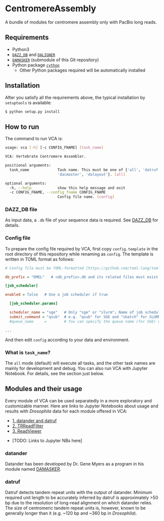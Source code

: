 # CentromereAssembly

A bundle of modules for centromere assembly only with PacBio long reads.



## Requirements

* Python3
* [`DAZZ_DB`](https://github.com/thegenemyers/DAZZ_DB) and [`DALIGNER`](https://github.com/thegenemyers/DALIGNER)
* [`DAMASKER`](https://github.com/yoshihikosuzuki/DAMASKER) (submodule of this Git repository)
* Python package [`cython`](https://cython.readthedocs.io/en/latest/src/quickstart/install.html)
  * Other Python packages required will be automatically installed



## Installation

After you satisfy all the requirements above, the typical installation by `setuptools` is available:

```bash
$ python setup.py install
```



## How to run

The command to run VCA is:

```bash
usage: vca [-h] [-c CONFIG_FNAME] [task_name]

VCA: Vertebrate Centromere Assembler.

positional arguments:
  task_name             Task name. This must be one of {'all', 'datruf',
                        'dacmaster', 'dalayout'}. [all]

optional arguments:
  -h, --help            show this help message and exit
  -c CONFIG_FNAME, --config_fname CONFIG_FNAME
                        Config file name. [config]
```



### DAZZ_DB file

As input data, a `.db` file of your sequence data is required. See [DAZZ_DB](https://github.com/thegenemyers/DAZZ_DB) for details.



### Config file

To prepare the config file required by VCA, first copy `config.template` in the root directory of this repository while renaming as `config`. The template is written in TOML format as follows:

```ini
# Config file must be TOML-formatted [https://github.com/toml-lang/toml].

db_prefix = "DMEL"   # <db_prefix>.db and its related files must exist in the execution firectory

[job_scheduler]

enabled = false   # Use a job scheduler if true

  [job_scheduler.params]

  scheduler_name = "sge"   # Only "sge" or "slurm"; Name of job scheduler
  submit_command = "qsub"  # e.g. "qsub" for SGE and "sbatch" for SLURM
  #queue_name     =        # You can specify the queue name (for SGE) or partition name (for SLURM)

...
```

And then edit `config` according to your data and environment.



### What is `task_name`?

The `all` mode (default) will execute all tasks, and the other task names are mainly for development and debug. You can also run VCA with Jupyter Notebook. For details, see the section just below.



## Modules and their usage

Every module of VCA can be used separatedly in a more exploratory and customizable manner. Here are links to Jupyter Notebooks about usage and results with *Drosophila* data for each module offered in VCA:

- [1. datander and datruf](https://nbviewer.jupyter.org/github/yoshihikosuzuki/CentromereAssembly/blob/master/ipynbs/1.%20datander%20and%20datruf.ipynb)
- [2. TRReadFilter](https://nbviewer.jupyter.org/github/yoshihikosuzuki/CentromereAssembly/blob/master/ipynbs/2.%20TRReadFilter.ipynb)
- [3. ReadViewer](https://nbviewer.jupyter.org/github/yoshihikosuzuki/CentromereAssembly/blob/master/ipynbs/3.%20ReadViewer.ipynb)

* [TODO: Links to Jupyter NBs here]





### datander

Datander has been developed by Dr. Gene Myers as a program in his module named [DAMASKER](https://github.com/yoshihikosuzuki/DAMASKER).



### datruf

Datruf detects tandem repeat units with the output of datander. Minimum required unit length to be accurately inferred by datruf is approximately >50 bp due to the resolution of long-read alignment on which datander relies. The size of centromeric tandem repeat units is, however, known to be generally longer than it (e.g. ~120 bp and ~360 bp in *Drosophila*).

